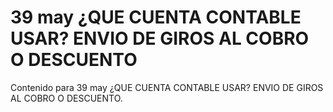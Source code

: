 # 39 may  ¿QUE CUENTA CONTABLE USAR? ENVIO DE GIROS AL COBRO O DESCUENTO

Contenido para 39 may  ¿QUE CUENTA CONTABLE USAR? ENVIO DE GIROS AL COBRO O DESCUENTO.